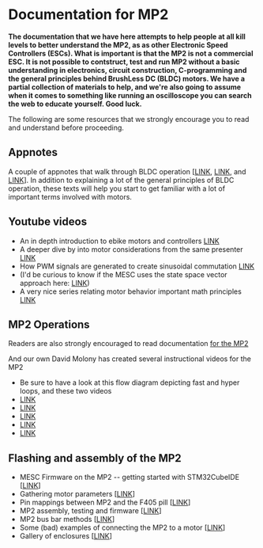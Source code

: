 # Documentation for MP2

**The documentation that we have here attempts to help people at all kill levels to better understand the MP2, as as other Electronic Speed Controllers (ESCs). What is important is that the MP2 is not a commercial ESC. It is not possible to contstruct, test and run MP2 without a basic understanding in electronics, circuit construction, C-programming and the general principles behind BrushLess DC (BLDC) motors. We have a partial collection of materials to help, and we're also going to assume when it comes to something like running an oscilloscope you can search the web to educate yourself. Good luck.**

The following are some resources that we strongly encourage you to read and understand before proceeding.

## Appnotes ##

A couple of appnotes that walk through BLDC operation [[LINK](https://www.monolithicpower.com/media/document/Brushless_DC_Motor_Fundamentals.pdf), [LINK](https://www.monolithicpower.com/media/document/Brushless_DC_Motor_Fundamentals.pdf), and [LINK](https://www.st.com/resource/en/application_note/cd00020086-sensorless-bldc-motor-control-and-bemf-sampling-methods-with--st7mc-stmicroelectronics.pdf)]. In addition to explaining a lot of the general principles of BLDC operation, these texts will help you start to get familiar with a lot of important terms involved with motors. 

## Youtube videos

* An in depth introduction to ebike motors and controllers [LINK](https://www.youtube.com/watch?v=c96n0Ma2rLY)
* A deeper dive by into motor considerations from the same presenter [LINK](https://www.youtube.com/watch?v=dxJe_gygRGU)
* How PWM signals are generated to create sinusoidal commutation [LINK](https://www.youtube.com/watch?v=-By_vt27Xhs)
* (I'd be curious to know if the MESC uses the state space vector approach here: [LINK](https://youtu.be/-By_vt27Xhs?t=164)) 
* A very nice series relating motor behavior important math principles [LINK](https://www.youtube.com/watch?v=EHYEQM1sA3o)

## MP2 Operations

Readers are also strongly encouraged to read documentation [for the MP2](https://github.com/davidmolony/MESC_Firmware)

And our own David Molony has created several instructional videos for the MP2

* Be sure to have a look at this flow diagram depicting fast and hyper loops, and these two videos
* [LINK](https://youtu.be/D8OxaPtngFE)
* [LINK](https://youtube.com/shorts/5mvyW02K6BA)
* [LINK](https://youtube.com/shorts/p_EUAOHa-1w)
* [LINK](https://youtu.be/9agJsvzlajI)
* [LINK](https://youtube.com/shorts/ht_xRyyBOWQ)

## Flashing and assembly of the MP2 
* MESC Firmware on the MP2 -- getting started with STM32CubeIDE [[LINK](FIRMWARE_INTRO.md)]
* Gathering motor parameters [[LINK](MOTOR_PARAM.md)]
* Pin mappings between MP2 and the F405 pill [[LINK](MP2_F405PILL_PINOUTS.md)]
* MP2 assembly, testing and firmware [[LINK](PCB_ASSEMBLY_TESTING.md)]
* MP2 bus bar methods [[LINK](HIGHER_AMP_ASSEMBLY.md)]
* Some (bad) examples of connecting the MP2 to a motor [[LINK](QS165_MP2_WIRING.md)]
* Gallery of enclosures [[LINK](ENCLOSURE_GALLERY.md)]
